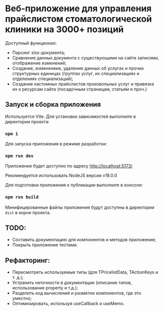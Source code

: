 # Веб-приложение для управления прайслистом стоматологической клиники на 3000+ позиций

Доступный функционал:
- Парсинг xlsx-документа;
- Сравнение данных документа с существующими на сайте записями, отображение изменений;
- Создание, измененеие, удаление данных об услугах и прочих структурных единицах (группах услуг, их специализациях и отделениях специализаций);
- Создание кастомных прайслистов произвольных услуг и привязка их к ресурсам сайта (посадочным страницам, статьям и проч.)

## Запуск и сборка приложения

Используется Vite. Для установки зависимостей выполните в директории проекта:

### `npm i`

Для запуска приложения в режиме разработки:

### `npm run dev`

Приложение будет доступно по адресу [http://localhost:5173/](http://localhost:5173/)

Рекомендуется использовать NodeJS версии v18.0.0

Для подготовки приложения к публикации выполните в консоли:

### `npm run build`

Минифицированные файлы приложения будут доступны в директории `dist` в корне проекта.

## TODO:

- Составить документацию для компонентов и методов приложения;
- Покрыть приложение тестами.

## Рефакторинг:

- Пересмотреть используемые типы (для TPricelistData, TActionKeys и т. д.);
- Устранить неточности в документации (описание типов, использование property и т.д.);
- Разделить код вычислений и разметки компонентов, где это уместно;
- Оптимизировать, используя useCallback и useMemo.
